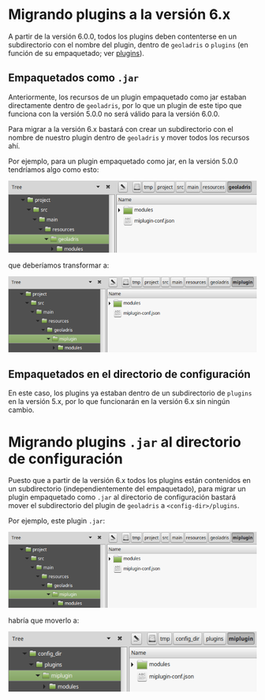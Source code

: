 # Migrando plugins a la versión 6.x

A partir de la versión 6.0.0, todos los plugins deben contenterse en un subdirectorio con el nombre del plugin, dentro de `geoladris` o `plugins` (en función de su empaquetado; ver [plugins](plugins.md)).

## Empaquetados como `.jar`
Anteriormente, los recursos de un plugin empaquetado como jar estaban directamente dentro de `geoladris`, por lo que un plugin de este tipo que funciona con la versión 5.0.0 no será válido para la versión 6.0.0.

Para migrar a la versión 6.x bastará con crear un subdirectorio con el nombre de nuestro plugin dentro de `geoladris` y mover todos los recursos ahí.

Por ejemplo, para un plugin empaquetado como jar, en la versión 5.0.0 tendríamos algo como esto:

![](images/plugin-jar-5.x.png)

que deberíamos transformar a:

![](images/plugin-jar-6.x.png)

## Empaquetados en el directorio de configuración

En este caso, los plugins ya estaban dentro de un subdirectorio de `plugins` en la versión 5.x, por lo que funcionarán en la versión 6.x sin ningún cambio.

# Migrando plugins `.jar` al directorio de configuración

Puesto que a partir de la versión 6.x todos los plugins están contenidos en un subdirectorio (independientemente del empaquetado), para migrar un plugin empaquetado como `.jar` al directorio de configuración bastará mover el subdirectorio del plugin de `geoladris` a `<config-dir>/plugins`.

Por ejemplo, este plugin `.jar`:

![](images/plugin-jar-6.x.png)

habría que moverlo a:

![](images/plugin-conf-dir-6.x.png)